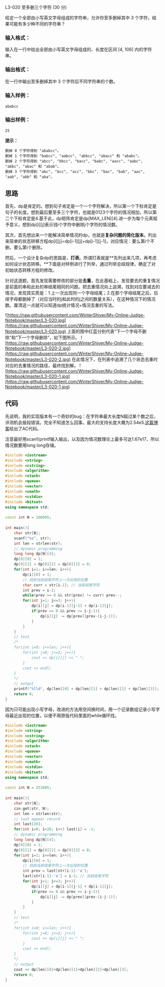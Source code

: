 
L3-020  至多删三个字符  (30  分)

给定一个全部由小写英文字母组成的字符串，允许你至多删掉其中 3 个字符，结果可能有多少种不同的字符串？

### 输入格式：

输入在一行中给出全部由小写英文字母组成的、长度在区间 [4,  10​6​​] 内的字符串。

### 输出格式：

在一行中输出至多删掉其中 3 个字符后不同字符串的个数。

### 输入样例：

```
ababcc

```

### 输出样例：

```
25

```

**提示：**
```
删掉 0 个字符得到 "ababcc"。
删掉 1 个字符得到 "babcc", "aabcc", "abbcc", "abacc" 和 "ababc"。
删掉 2 个字符得到 "abcc", "bbcc", "bacc", "babc", "aacc", "aabc", "abbc", "abac" 和 "abab"。
删掉 3 个字符得到 "abc", "bcc", "acc", "bbc", "bac", "bab", "aac", "aab", "abb" 和 "aba"。
```
## 思路

首先，dp是肯定的。想到句子肯定是一个一个字符解决，所以第一个下标肯定是句子的长度。想到最后要至多三个字符，也就是0123个字符的情况相加，所以第二个下标肯定是4.基于此，dp矩阵肯定是dp[MAX_LEN]\[4\].进一步为每个元素赋予意义，想到dp[i][j]表示钱i个字符中删除j个字符的情况数。

其次，首先想出来一个能解决简单情况的dp，也就是**复杂问题的简化版本**。列出来简单的状态转移方程dp[i][j]=dp[i-1][j]+dp[i-1][j-1]，对应情况：要么第i个不删，要么第i个删除。

然后，一个设计复杂dp的思路是，**打表**。所谓打表就是**先列出来几项，再考虑如何设计状态转移。**下面是对样例进行了列举，通过列举总结规律，确定了对初始状态转移方程的修改。

针对这道题，首先发现需要修改的部分是**去重**，在此基础上，发现要去的重复情况是前面的串和此处的串结尾相同的问题。把去重情况向上追溯，找到对应要减去的情况，发现其实质是：1.上一次出现同一个字母结尾；2.在那个字母结尾之后，后续字母都删掉了（对应当时的j和此时的j之间的数量关系），在这种情况下的情况数。厘清这一点就可以知道dp统计情况+情况去重的写法。

![https://raw.githubusercontent.com/WinterShiver/My-Online-Judge-Notebook/master/L3-020.jpg](https://raw.githubusercontent.com/WinterShiver/My-Online-Judge-Notebook/master/L3-020.jpg)
上面的图中红蓝分别代表“下一个字母不删除”和“下一个字母删除”，如下图所示。
![https://raw.githubusercontent.com/WinterShiver/My-Online-Judge-Notebook/master/L3-020-2.jpg](https://raw.githubusercontent.com/WinterShiver/My-Online-Judge-Notebook/master/L3-020-2.jpg)
在此情况下，在列表中追溯了几个状态去重时对应的去重情况的路径，最终找到解。
![https://raw.githubusercontent.com/WinterShiver/My-Online-Judge-Notebook/master/L3-020-1.jpg](https://raw.githubusercontent.com/WinterShiver/My-Online-Judge-Notebook/master/L3-020-1.jpg)
## 代码
先说明，我的实现版本有一个奇妙的bug：在字符串最大长度N超过某个数之后，评测机会报段错误。完全不知道怎么回事。最大的支持长度大概为2.54e5.[这篇博客](https://www.cnblogs.com/8023spz/p/10499968.html)给出了AC代码。

注意最好用scanf/printf输入输出，以及因为情况数理论上最多可达1.67e17，所以情况数要用long long存储。
```cpp
#include <iostream>
#include <string>
#include <cstring>
#include <algorithm>
#include <stack>
#include <queue>
#include <vector>
#include <cmath>
#include <cstdio>
#include <bitset>
using namespace std;

const int N = 100005;

int main(){
    char str[N];
    scanf("%s", str);
    int len = strlen(str);
    // dynamic programming
    long long dp[N][4];
    dp[0][0] = 1; 
    dp[0][1] = dp[0][2] = dp[0][3] = 0;
    for(int i=1; i<=len; i++){
        dp[i][0] = 1;
        // 找到当前结尾字符上一次出现的位置
        char curr = str[i-1]; // 当前结尾字符
        int prev = i-2;
        while(prev >= 0 && str[prev] != curr) prev--;
        for(int j=1; j<=3; j++){
            dp[i][j] = dp[i-1][j-1] + dp[i-1][j];
            if(prev >= 0 && prev >= i-j-1){
                dp[i][j] -= dp[prev][prev-(i-j-1)];
            }
        }
    }
    // test
    /*
    for(int i=0; i<=len; i++){
        for(int j=0; j<=3; j++){
            cout << dp[i][j] << " ";
        }
        cout << endl;
    }
    */
    // output
    printf("%lld", dp[len][0] + dp[len][1] + dp[len][2] + dp[len][3]);
    return 0; 
}
```
因为只可能出现小写字母，改进的方法用空间换时间，用一个记录数组记录小写字母最近出现的位置，以便不用原版代码里面的while循环找。
```cpp
#include <iostream>
#include <string>
#include <cstring>
#include <algorithm>
#include <stack>
#include <queue>
#include <vector>
#include <cmath>
#include <cstdio>
#include <bitset>
using namespace std;

const int N = 253805;

int main(){
    char str[N];
    cin.get(str, N);
    int len = strlen(str);
    // last appear record
    int last[26];
    for(int i=0; i<26; i++) last[i] = -1;
    // dynamic programming
    long long dp[N][4];
    dp[0][0] = 1;
    dp[0][1] = dp[0][2] = dp[0][3] = 0;
    for(int i=1; i<=len; i++){
        dp[i][0] = 1;
        // 找到当前结尾字符上一次出现的位置
        int prev = last[str[i-1]-'a'];
        last[str[i-1]-'a'] = i-1; // 当前结尾字符
        for(int j=1; j<=3; j++){
            dp[i][j] = dp[i-1][j-1] + dp[i-1][j];
            if(prev >= 0 && prev >= i-j-1){
                dp[i][j] -= dp[prev][prev-(i-j-1)];
            }
        }
    }
    // test
    /*
    for(int i=0; i<=len; i++){
        for(int j=0; j<=3; j++){
            cout << dp[i][j] << " ";
        }
        cout << endl;
    }
    */
    // output
    cout << dp[len][0]+dp[len][1]+dp[len][2]+dp[len][3];
    return 0; 
}
```
